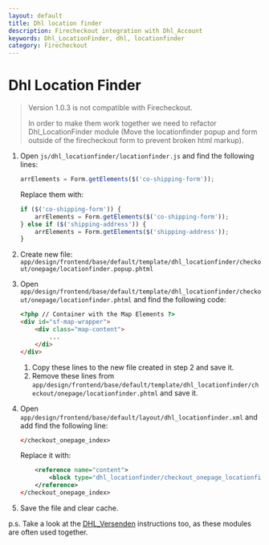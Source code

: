 ```yaml
---
layout: default
title: Dhl location finder
description: Firecheckout integration with Dhl_Account
keywords: Dhl_LocationFinder, dhl, locationfinder
category: Firecheckout
---
```


# Dhl Location Finder

> Version 1.0.3 is not compatible with Firecheckout.
>
> In order to make them work together we need to refactor Dhl_LocationFinder
> module (Move the locationfinder popup and form outside of the firecheckout form
> to prevent broken html markup).

 1. Open `js/dhl_locationfinder/locationfinder.js` and find the following lines:

    ```js
    arrElements = Form.getElements($('co-shipping-form'));
    ```

    Replace them with:

    ```js
    if ($('co-shipping-form')) {
        arrElements = Form.getElements($('co-shipping-form'));
    } else if ($('shipping-address')) {
        arrElements = Form.getElements($('shipping-address'));
    }
    ```

 2. Create new file: `app/design/frontend/base/default/template/dhl_locationfinder/checkout/onepage/locationfinder.popup.phtml`

 3. Open `app/design/frontend/base/default/template/dhl_locationfinder/checkout/onepage/locationfinder.phtml`
    and find the following code:

    ```html
    <?php // Container with the Map Elements ?>
    <div id="sf-map-wrapper">
        <div class="map-content">
            ...
        </di>
    </div>
    ```

    1. Copy these lines to the new file created in step 2 and save it.
    2. Remove these lines from `app/design/frontend/base/default/template/dhl_locationfinder/checkout/onepage/locationfinder.phtml` and save it.

 4. Open `app/design/frontend/base/default/layout/dhl_locationfinder.xml` and
    add find the following line:

    ```xml
    </checkout_onepage_index>
    ```

    Replace it with:

    ```xml
        <reference name="content">
            <block type="dhl_locationfinder/checkout_onepage_locationfinder" name="dhl_locationfinder.popup" template="dhl_locationfinder/checkout/onepage/locationfinder.popup.phtml" before="-"/>
        </reference>
    </checkout_onepage_index>
    ```

 5. Save the file and clear cache.

p.s. Take a look at the [DHL_Versenden](/m1/extensions/firecheckout/supported-moudles/dhl-versenden/)
instructions too, as these modules are often used together.
